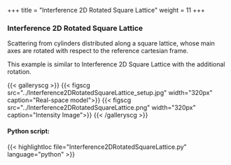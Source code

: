 +++
title = "Interference 2D Rotated Square Lattice"
weight = 11
+++

### Interference 2D Rotated Square Lattice

Scattering from cylinders distributed along a square lattice, whose main axes are rotated with respect to the reference cartesian frame.  

This example is similar to Interference 2D Square Lattice with the additional rotation.

{{< galleryscg >}}
{{< figscg src="../Interference2DRotatedSquareLattice_setup.jpg" width="320px" caption="Real-space model">}}
{{< figscg src="../Interference2DRotatedSquareLattice.png" width="320px" caption="Intensity Image">}}
{{< /galleryscg >}}

#### Python script:
{{< highlightloc file="Interference2DRotatedSquareLattice.py" language="python" >}}
